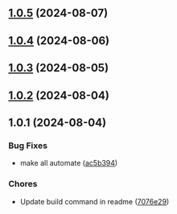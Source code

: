 ## [1.0.5](https://github.com/justdlabs/inertia.ts/compare/1.0.4...1.0.5) (2024-08-07)

## [1.0.4](https://github.com/justdlabs/inertia.ts/compare/1.0.3...1.0.4) (2024-08-06)

## [1.0.3](https://github.com/justdlabs/inertia.ts/compare/1.0.2...1.0.3) (2024-08-05)

## [1.0.2](https://github.com/justdlabs/inertia.ts/compare/1.0.1...1.0.2) (2024-08-04)

## 1.0.1 (2024-08-04)

### Bug Fixes

-   make all automate ([ac5b394](https://github.com/justdlabs/inertia.ts/commit/ac5b3945c2cb5576a908939a2b9420b9db05d411))

### Chores

-   Update build command in readme ([7076e29](https://github.com/justdlabs/inertia.ts/commit/7076e29aed986a524adecce8b4176df531a6485d))
